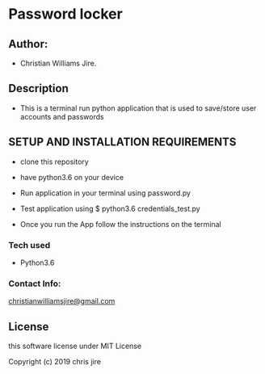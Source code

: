 # Password locker

## Author:

* Christian Williams Jire.

## Description 
* This is a terminal run python application that is used to save/store user accounts and passwords

## SETUP AND INSTALLATION REQUIREMENTS

* clone this repository

* have python3.6 on your device

* Run application in your terminal using password.py

* Test application using $ python3.6 credentials_test.py 

* Once you run the App follow the instructions on the terminal

### Tech used

* Python3.6

### Contact Info:

christianwilliamsjire@gmail.com

## License

this software license under MIT License

Copyright (c) 2019 chris jire
